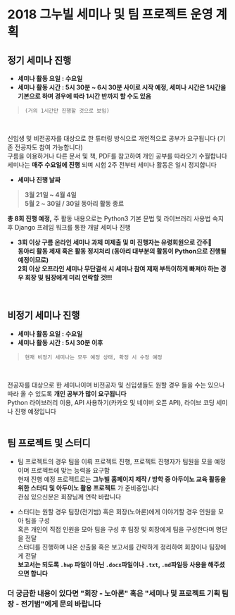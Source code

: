 # 2018 그누빌 세미나 및 팀 프로젝트 운영 계획

## 정기 세미나 진행
* **세미나 활동 요일 : 수요일**
* **세미나 활동 시간 : 5시 30분 ~ 6시 30분 사이로 시작 예정, 세미나 시간은 1시간을 기본으로 하며 경우에 따라 1시간 반까지 할 수도 있음**

>`(거의 1시간만 진행할 것으로 보임)`
<br>

신입생 및 비전공자를 대상으로 한 튜터링 방식으로 개인적으로 공부가 요구됩니다 (기존 전공자도 참여 가능합니다)<br>
구름을 이용하거나 다른 문서 및 책, PDF를 참고하여 개인 공부를 따라오기 수월합니다<br>
세미나는 **매주 수요일에 진행** 되며 시험 2주 전부터 세미나 활동은 일시 정지합니다<br>
* **세미나 진행 날짜**<br>

>**3월 21일 ~ 4월 4일**<br>
**5월 2 ~ 30일 / 30일 동아리 활동 종료**<br>

**총 8회 진행 예정,** 주 활동 내용으로는 Python3 기본 문법 및 라이브러리 사용법 숙지 후 Django 프레임 워크를 통한 개발 세미나 진행<br>

* **3회 이상 구름 온라인 세미나 과제 미제출 및 미 진행자는 유령회원으로 간주:ghost:<br>
동아리 활동 제재 혹은 활동 정지처리 (동아리 대부분의 활동이 Python으로 진행될 예정이므로)<br>
2회 이상 오프라인 세미나 무단결석 시 세미나 참여 제재 부득이하게 빠져야 하는 경우 회장 및 팀장에게 미리 연락할 것!!!**
<br>

## 비정기 세미나 진행
* **세미나 활동 요일 : 수요일**
* **세미나 활동 시간 : 5시 30분 이후**
> `현재 비정기 세미나는 모두 예정 상태, 확정 시 수정 예정`
<br>

전공자를 대상으로 한 세미나이며 비전공자 및 신입생들도 원할 경우 들을 수는 있으나 따라 올 수 있도록 **개인 공부가 많이 요구됩니다**<br>
Python 라이브러리 이용, API 사용하기(카카오 및 네이버 오픈 API), 라이브 코딩 세미나 진행 예정입니다<br>
<br>

## 팀 프로젝트 및 스터디
* 팀 프로젝트의 경우 팀을 이뤄 프로젝트 진행, 프로젝트 진행자가 팀원을 모을 예정이며 프로젝트에 맞는 능력을 요구함<br>
현재 진행 예정 프로젝트로는 **그누빌 홈페이지 제작 / 방학 중 아두이노 교육 활동을 위한 스터디 및 아두이노 활용 프로젝트** 가 준비중입니다<br>
관심 있으신분은 회장님께 연락 바랍니다<br>

* 스터디는 원할 경우 팀장(전기범) 혹은 회장(노아론)에게 이야기할 경우 인원을 모아 팀을 구성<br>
혹은 개인이 직접 인원을 모아 팀을 구성 후 팀장 및 회장에게 팀을 구성한다며 명단을 전달<br>
스터디를 진행하며 나온 산출물 혹은 보고서를 간략하게 정리하여 회장이나 팀장에게 전달<br>
**보고서는 되도록 `.hwp` 파일이 아닌 `.docx`파일이나 `.txt`, `.md`파일등 사용을 해주셨으면 합니다**<br>

### 더 궁금한 내용이 있다면 "회장 - 노아론" 혹은 "세미나 및 프로젝트 기획 팀장 - 전기범"에게 문의 바랍니다